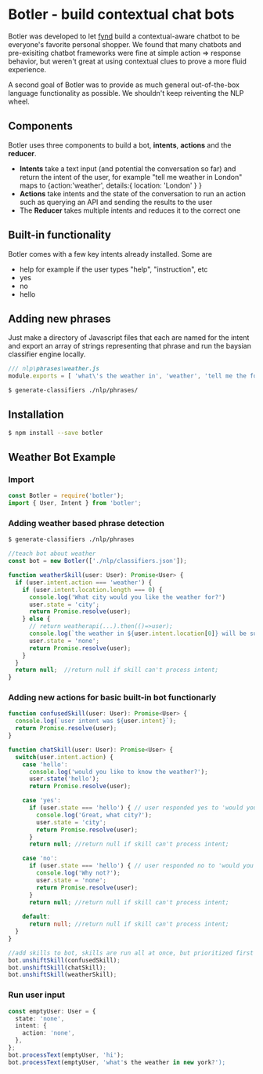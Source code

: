 # Botler - build contextual chat bots

Botler was developed to let [fynd](https://fynd.me) build a contextual-aware chatbot to be everyone's favorite personal shopper. We found that many chatbots and pre-exisiting chatbot frameworks were fine at simple action => response behavior, but weren't great at using contextual clues to prove a more fluid experience.

A second goal of Botler was to provide as much general out-of-the-box language functionality as possible. We shouldn't keep reiventing the NLP wheel.

## Components
Botler uses three components to build a bot, **intents**, **actions** and the **reducer**.
* **Intents** take a text input (and potential the conversation so far) and return the intent of the user, for example "tell me weather in London" maps to {action:'weather', details:{ location: 'London' } }
* **Actions** take intents and the state of the conversation to run an action such as querying an API and sending the results to the user
* The **Reducer** takes multiple intents and reduces it to the correct one

## Built-in functionality
Botler comes with a few key intents already installed. Some are
* help for example if the user types "help", "instruction", etc
* yes
* no
* hello

## Adding new phrases
Just make a directory of Javascript files that each are named for the intent and export an array of strings representing that phrase and run the baysian classifier engine locally.
```javascript
/// nlp\phrases\weather.js
module.exports = [ 'what\'s the weather in', 'weather', 'tell me the forecast'];
```
```bash
$ generate-classifiers ./nlp/phrases/
```

## Installation
```bash
$ npm install --save botler
```

## Weather Bot Example
### Import
```typescript
const Botler = require('botler');
import { User, Intent } from 'botler';
```

### Adding weather based phrase detection
```bash
$ generate-classifiers ./nlp/phrases
```
```typescript
//teach bot about weather
const bot = new Botler(['./nlp/classifiers.json']);

function weatherSkill(user: User): Promise<User> {
  if (user.intent.action === 'weather') {
    if (user.intent.location.length === 0) {
      console.log('What city would you like the weather for?')
      user.state = 'city';
      return Promise.resolve(user);
    } else {
      // return weatherapi(...).then(()=>user);
      console.log(`the weather in ${user.intent.location[0]} will be sunny`);
      user.state = 'none';
      return Promise.resolve(user);
    }
  }
  return null;  //return null if skill can't process intent;
}
```

### Adding new actions for basic built-in bot functionarly
```typescript
function confusedSkill(user: User): Promise<User> {
  console.log(`user intent was ${user.intent}`);
  return Promise.resolve(user);
}

function chatSkill(user: User): Promise<User> {
  switch(user.intent.action) {
    case 'hello':
      console.log('would you like to know the weather?');
      user.state('hello');
      return Promise.resolve(user);

    case 'yes':
      if (user.state === 'hello') { // user responded yes to 'would you like to know the weather?'
        console.log('Great, what city?');
        user.state = 'city';
        return Promise.resolve(user); 
      }
      return null; //return null if skill can't process intent;

    case 'no':
      if (user.state === 'hello') { // user responded no to 'would you like to know the weather?'
        console.log('Why not?');
        user.state = 'none';
        return Promise.resolve(user); 
      }
      return null; //return null if skill can't process intent;
      
    default:
      return null; //return null if skill can't process intent;
  }
}

//add skills to bot, skills are run all at once, but prioritized first to last
bot.unshiftSkill(confusedSkill);
bot.unshiftSkill(chatSkill);
bot.unshiftSkill(weatherSkill);
```

### Run user input
```typescript
const emptyUser: User = {
  state: 'none',
  intent: {
    action: 'none',
  },
};
bot.processText(emptyUser, 'hi');
bot.processText(emptyUser, 'what's the weather in new york?');
```

